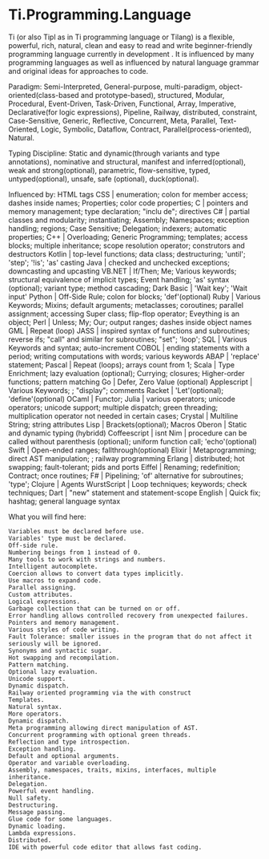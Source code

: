 # Ti.Programming.Language

Ti (or also Tipl as in Ti programming language or Tilang) is a flexible, powerful, rich, natural, clean and easy to read and write beginner-friendly programming language currently in development . It is influenced by many programming languages as well as influenced by natural language grammar and original ideas for approaches to code.

Paradigm:
Semi-Interpreted, General-purpose, multi-paradigm, object-oriented(class-based and prototype-based), structured, Modular, Procedural, Event-Driven, Task-Driven, Functional, Array, Imperative, Declarative(for logic expressions), Pipeline, Railway, distributed, constraint, Case-Sensitive, Generic, Reflective, Concurrent, Meta, Parallel, Text-Oriented, Logic, Symbolic, Dataflow, Contract, Parallel(process-oriented), Natural.

Typing Discipline:
Static and dynamic(through variants and type annotations), nominative and structural, manifest and inferred(optional), weak and strong(optional), parametric, flow-sensitive, typed, untyped(optional), unsafe, safe (optional), duck(optional). 

 Influenced by:
HTML	tags
CSS	| enumeration; colon for member access; dashes inside names; Properties; color code properties;
C	| pointers and memory management; type declaration; "inclu de"; directives
C#	| partial classes and modularity; instantiating; Assembly; Namespaces; exception handling; regions; Case Sensitive; Delegation; indexers; automatic properties;
C++	| Overloading; Generic Programming; templates; access blocks; multiple inheritance; scope resolution operator; construtors and destructors
Kotlin	| top-level functions; data class; destructuring; 'until'; 'step'; '!is'; 'as' casting
Java	| checked and unchecked exceptions; downcasting and upcasting
VB.NET	| If/Then; Me; Various keywords; structural equivalence of implicit types; Event handling; 'as' syntax (optional); variant type; method cascading;
Dark Basic	| 'Wait key'; 'Wait input'
Python	| Off-Side Rule; colon for blocks; 'def'(optional)
Ruby	| Various Keywords; Mixins; default arguments; metaclasses; coroutines; parallel assignment; accessing Super class; flip-flop operator; Eveything is an object;
Perl	| Unless; My; Our; output ranges; dashes inside object names
GML	| Repeat (loop)
JASS	| inspired syntax of functions and subroutines; reverse ifs; "call" and similar for subroutines; "set"; 'loop';
SQL	| Various Keywords and syntax; auto-increment
COBOL	| ending statements with a period; writing computations with words; various keywords
ABAP	| 'replace' statement;
Pascal	| Repeat (loops); arrays count from 1;
Scala	| Type Enrichment; lazy evaluation (optional); Currying; closures; Higher-order functions; pattern matching
Go	| Defer, Zero Value (optional)
Applescript	| Various Keywords; ; "display"; comments
Racket	| 'Let'(optional); 'define'(optional)
OCaml	| Functor;
Julia	| various operators; unicode operators; unicode support; multiple dispatch; green threading; multiplication operator not needed in certain cases;
Crystal	| Multiline String; string attributes
Lisp	| Brackets(optional); Macros
Oberon	| Static and dynamic typing (hybridd)
Coffeescript	| isnt
Nim	| procedure can be called without parenthesis (optional); uniform function call; 'echo'(optional)
Swift	| Open-ended ranges; fallthrough(optional)
Elixir	| Metaprogramming; direct AST manipulation; ; railway programming
Erlang	| distributed; hot swapping; fault-tolerant; pids and ports
Eiffel	| Renaming; redefinition; Contract; once routines;
F#	| Pipelining; 'of' alternative for subroutines; 'type';
Clojure	| Agents
WurstScript	| Loop techniques; keywords; check techniques;
Dart	| "new" statement and statement-scope
English	| Quick fix; hashtag; general language syntax

What you will find here:

    Variables must be declared before use.
    Variables' type must be declared.
    Off-side rule.
    Numbering beings from 1 instead of 0.
    Many tools to work with strings and numbers.
    Intelligent autocomplete.
    Coercion allows to convert data types implicitly.
    Use macros to expand code.
    Parallel assigning.
    Custom attributes.
    Logical expressions.
    Garbage collection that can be turned on or off.
    Error handling allows controlled recovery from unexpected failures.
    Pointers and memory management.
    Various styles of code writing.
    Fault Tolerance: smaller issues in the program that do not affect it seriously will be ignored.
    Synonyms and syntactic sugar.
    Hot swapping and recompilation.
    Pattern matching.
    Optional lazy evaluation.
    Unicode support.
    Dynamic dispatch.
    Railway oriented programming via the with construct
    Templates.
    Natural syntax.
    More operators.
    Dynamic dispatch.
    Meta programming allowing direct manipulation of AST.
    Concurrent programming with optional green threads.
    Reflection and type introspection.
    Exception handling.
    Default and optional arguments.
    Operator and variable overloading.
    Assembly, namespaces, traits, mixins, interfaces, multiple inheritance.
    Delegation.
    Powerful event handling.
    Null safety.
    Destructuring.
    Message passing.
    Glue code for some languages.
    Dynamic loading.
    Lambda expressions.
    Distributed.
    IDE with powerful code editor that allows fast coding.
